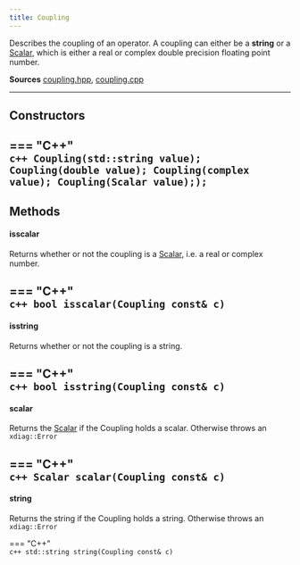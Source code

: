 ```yaml
---
title: Coupling
---
```


Describes the coupling of an operator. A coupling can either be a **string** or a [Scalar](scalar.md), which is either a real or complex double precision floating point number. 

**Sources** [coupling.hpp](https://github.com/awietek/xdiag/blob/main/xdiag/operators/coupling.hpp), [coupling.cpp](https://github.com/awietek/xdiag/blob/main/xdiag/operators/coupling.cpp)

---

## Constructors

=== "C++"	
	```c++
	Coupling(std::string value);
	Coupling(double value);
	Coupling(complex value);
	Coupling(Scalar value););
	```
---

## Methods

#### isscalar

Returns whether or not the coupling is a [Scalar](scalar.md), i.e. a real or complex number.

=== "C++"	
	```c++
	bool isscalar(Coupling const& c)
	```
---	

#### isstring

Returns whether or not the coupling is a string.

=== "C++"	
	```c++
    bool isstring(Coupling const& c)
	```
---	
	
#### scalar

Returns the [Scalar](scalar.md) if the Coupling holds a scalar. Otherwise throws an `xdiag::Error`

=== "C++"	
	```c++
    Scalar scalar(Coupling const& c)
	```
---	
	
#### string

Returns the string if the Coupling holds a string. Otherwise throws an `xdiag::Error`

=== "C++"	
	```c++
    std::string string(Coupling const& c)
	```
